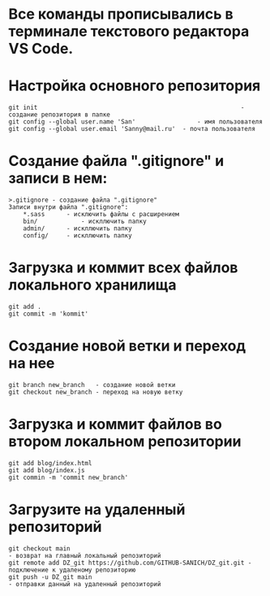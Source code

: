 # Все команды прописывались в терминале текстового редактора VS Code.
# Настройка основного репозитория 
	git init														- создание репозитория в папке
	git config --global user.name 'San'					- имя пользователя
	git config --global user.email 'Sanny@mail.ru'	- почта пользователя

# Создание файла ".gitignore" и записи в нем:
	>.gitignore	- создание файла ".gitignore"
	Записи внутри файла ".gitignore":
		*.sass		- исключить файлы с расширением
		bin/			- искллючить папку
		admin/		- искллючить папку
		config/		- искллючить папку

# Загрузка и коммит всех файлов локального хранилища
	git add . 
	git commit -m 'kommit'

# Создание новой ветки и переход на нее
	git branch new_branch	- создание новой ветки 
	git checkout new_branch	- переход на новую ветку

# Загрузка и коммит файлов во втором локальном репозитории
	git add blog/index.html
	git add blog/index.js
	git commin -m 'commit new_branch'	

# Загрузите на удаленный репозиторий
	git checkout main 																- возврат на главный локальный репозиторий
	git remote add DZ_git https://github.com/GITHUB-SANICH/DZ_git.git - подключение к удаленому репозиторию 
	git push -u DZ_git main															- отправки данный на удаленный репозиторий




